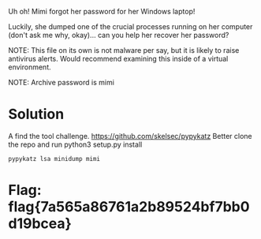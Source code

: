 Uh oh! Mimi forgot her password for her Windows laptop!

Luckily, she dumped one of the crucial processes running on her computer (don't ask me why, okay)... can you help her recover her password?

NOTE: This file on its own is not malware per say, but it is likely to raise antivirus alerts. Would recommend examining this inside of a virtual environment.

NOTE: Archive password is mimi

# Solution

A find the tool challenge. https://github.com/skelsec/pypykatz
Better clone the repo and run python3 setup.py install

`pypykatz lsa minidump mimi`

# Flag: flag{7a565a86761a2b89524bf7bb0d19bcea}